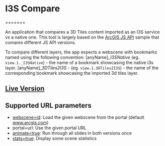 # I3S Compare
=======

An application that compares a 3D Tiles content imported as an I3S service vs a native one. This tool is largely based on the [ArcGIS JS API](https://github.com/eile/aBee) sample that comares different JS API versions.

To compare different layers, the app expects a webscene with bookmarks named using the following convention:
[anyName]*_I3SNative*  (eg. `view.1._I3SNative`) - the name of a bookmark showcasing the native i3s layer.
[anyName]*_3DTiles2I3S* - (eg. `view.1.3DTiles2I3S`) - the name of the corresponding bookmark showcasing the imported 3d tiles layer.

## [Live Version](https://tamrat-b.github.io/i3scompare)

## Supported URL parameters

* [webscene=id](https://3dcities.maps.arcgis.com/home/item.html?id=5f50ba90605142c09523e37fabe141e5): Load the given webscene from the portal (default www.arcgis.com)
* portal=url: Use the given portal URL
* [animate=true](https://tamrat-b.github.io/i3scompare?animate=true): Run through all slides in both versions once
* [stats=true](https://tamrat-b.github.io/i3scompare/?stats=true): Display some scene statistics
